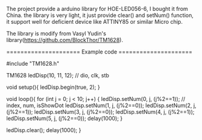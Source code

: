 
The project provide a arduino library for HOE-LED056-6, I bought it from China.
the library is very light, it just provide clear() and setNum() function, it support
well for deficient device like ATTINY85 or similar Micro chip.

The library is modify from Vasyl Yudin's library(https://github.com/BlockThor/TM1628).



===================== Example code =====================

#include "TM1628.h"

TM1628 ledDisp(10, 11, 12); // dio, clk, stb

void setup(){
ledDisp.begin(true, 2);
}

void loop(){
for (int j = 0; j < 10; j++) {
ledDisp.setNum(0, j, (j%2==1)); // index, num, isShowDot
ledDisp.setNum(1, j, (j%2==0));
ledDisp.setNum(2, j, (j%2==1));
ledDisp.setNum(3, j, (j%2==0));
ledDisp.setNum(4, j, (j%2==1));
ledDisp.setNum(5, j, (j%2==0));
delay(1000);
}

ledDisp.clear();
delay(1000);
}

